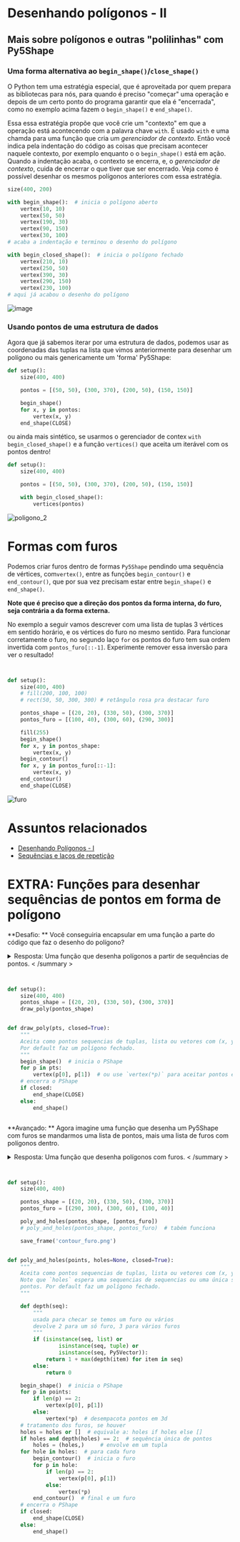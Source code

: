 # Desenhando polígonos - II

## Mais sobre polígonos e outras "polilinhas" com Py5Shape

### Uma forma alternativa ao `begin_shape()`/`close_shape()`

O Python tem uma estratégia especial, que é aproveitada por quem prepara as bibliotecas para nós, para quando é preciso "começar" uma operação e depois de um certo ponto do programa garantir que ela é "encerrada", como no exemplo acima fazem o `begin_shape()` e `end_shape()`. 

Essa essa estratégia propõe que você crie um "contexto" em que a operação está acontecendo com a palavra chave `with`. É usado `with` e uma chamda para uma função que cria um *gerenciador de contexto*. Então você indica pela indentação do código as coisas que precisam acontecer naquele contexto, por exemplo enquanto o o `begin_shape()` está em ação. Quando a indentação acaba, o contexto se encerra, e, o *gerenciador de contexto*, cuida de encerrar o que tiver que ser encerrado. Veja como é possível desenhar os mesmos polígonos anteriores com essa estratégia.

```python
size(400, 200)

with begin_shape():  # inicia o polígono aberto
    vertex(10, 10)
    vertex(50, 50)
    vertex(190, 30)
    vertex(90, 150)
    vertex(30, 100)
# acaba a indentação e terminou o desenho do polígono

with begin_closed_shape():  # inicia o polígono fechado
    vertex(210, 10)
    vertex(250, 50)
    vertex(390, 30)
    vertex(290, 150)
    vertex(230, 100)
# aqui já acabou o desenho do polígono
```

![image](https://user-images.githubusercontent.com/3694604/189493248-0bb81ba8-955a-43d8-8ba2-a077bda4c6f6.png)


### Usando pontos de uma estrutura de dados

Agora que já sabemos iterar por uma estrutura de dados, podemos usar as coordenadas das tuplas na lista que vimos anteriormente para desenhar um polígono ou mais genericamente um 'forma' Py5Shape:

```python
def setup():
    size(400, 400)

    pontos = [(50, 50), (300, 370), (200, 50), (150, 150)]

    begin_shape()
    for x, y in pontos:
        vertex(x, y)
    end_shape(CLOSE)
```

ou ainda mais sintético, se usarmos o gerenciador de contex `with begin_closed_shape()` e a função `vertices()` que aceita um iterável com os pontos dentro!

```python
def setup():
    size(400, 400)

    pontos = [(50, 50), (300, 370), (200, 50), (150, 150)]

    with begin_closed_shape():
        vertices(pontos)
```


![poligono_2](assets/poligono_2.png)

# Formas com furos

Podemos criar furos dentro de formas `Py5Shape` pendindo uma sequência de vértices, com`vertex()`, entre as funções `begin_contour()` e `end_contour()`, que por sua vez precisam estar entre `begin_shape()` e `end_shape()`.

**Note que é preciso que a direção dos pontos da forma interna, do furo, seja contrária a da forma externa.**

No exemplo a seguir vamos descrever com uma lista de tuplas 3 vértices em sentido horário, e os vértices do furo no mesmo sentido. Para funcionar corretamente o furo, no segundo laço `for` os pontos do furo tem sua ordem invertida com `pontos_furo[::-1]`. Experimente remover essa inversão para ver o resultado!

```python


def setup():
    size(400, 400)
    # fill(200, 100, 100)
    # rect(50, 50, 300, 300) # retângulo rosa pra destacar furo

    pontos_shape = [(20, 20), (330, 50), (300, 370)]
    pontos_furo = [(100, 40), (300, 60), (290, 300)]

    fill(255)
    begin_shape()
    for x, y in pontos_shape:
        vertex(x, y)
    begin_contour()
    for x, y in pontos_furo[::-1]:
        vertex(x, y)
    end_contour()
    end_shape(CLOSE)


```

![furo](assets/contour_furo.png)

# Assuntos relacionados

- [Desenhando Polígonos - I](poligonos_1.md)
- [Sequências e laços de repetição](lacos_py.md)


# EXTRA: Funções para desenhar sequências de pontos em forma de polígono

**Desafio: ** Você conseguiria encapsular em uma função a parte do código que faz o desenho do polígono?

<details >
<summary > Resposta: Uma função que desenha polígonos a partir de sequências de pontos. < /summary >

```python


def setup():
    size(400, 400)
    pontos_shape = [(20, 20), (330, 50), (300, 370)]
    draw_poly(pontos_shape)


def draw_poly(pts, closed=True):
    """
    Aceita como pontos sequencias de tuplas, lista ou vetores com (x, y) ou (x, y, z).
    Por default faz um polígono fechado.
    """
    begin_shape()  # inicia o PShape
    for p in pts:
        vertex(p[0], p[1])  # ou use `vertex(*p)` para aceitar pontos em 3D
    # encerra o PShape
    if closed:
        end_shape(CLOSE)
    else:
        end_shape()


```

</details >

**Avançado: ** Agora imagine uma função que desenha um Py5Shape com furos se mandarmos uma lista de pontos, mais uma lista de furos com polígonos dentro.

<details >
<summary > Resposta: Uma função que desenha polígonos com furos. < /summary >

```python


def setup():
    size(400, 400)

    pontos_shape = [(20, 20), (330, 50), (300, 370)]
    pontos_furo = [(290, 300), (300, 60), (100, 40)]

    poly_and_holes(pontos_shape, [pontos_furo])
    # poly_and_holes(pontos_shape, pontos_furo)  # tabém funciona

    save_frame('contour_furo.png')


def poly_and_holes(points, holes=None, closed=True):
    """
    Aceita como pontos sequencias de tuplas, lista ou vetores com (x, y) ou (x, y, z).
    Note que `holes` espera uma sequencias de sequencias ou uma única sequencia de
    pontos. Por default faz um polígono fechado.
    """

    def depth(seq):
        """
        usada para checar se temos um furo ou vários
        devolve 2 para um só furo, 3 para vários furos
        """
        if (isinstance(seq, list) or
                isinstance(seq, tuple) or
                isinstance(seq, Py5Vector)):
            return 1 + max(depth(item) for item in seq)
        else:
            return 0

    begin_shape()  # inicia o PShape
    for p in points:
        if len(p) == 2:
            vertex(p[0], p[1])
        else:
            vertex(*p)  # desempacota pontos em 3d
    # tratamento dos furos, se houver
    holes = holes or []  # equivale a: holes if holes else []
    if holes and depth(holes) == 2:  # sequência única de pontos
        holes = (holes,)     # envolve em um tupla
    for hole in holes:  # para cada furo
        begin_contour()  # inicia o furo
        for p in hole:
            if len(p) == 2:
                vertex(p[0], p[1])
            else:
                vertex(*p)
        end_contour()  # final e um furo
    # encerra o PShape
    if closed:
        end_shape(CLOSE)
    else:
        end_shape()


```
</details >
